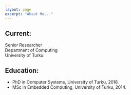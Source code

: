 ```yaml
---
layout: page
excerpt: "About Me..."
---
```


## Current:
Senior Researcher  
Department of Computing  
University of Turku

## Education:
- PhD in Computer Systems, University of Turku, 2018. 
- MSc in Embedded Computing, University of Turku, 2014.
